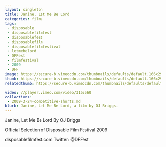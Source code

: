 ```yaml
---
layout: singleton
title: Janine, Let Me Be Lord
categories: films
tags:
 - disposable
 - disposablefilmfest
 - disposablefest
 - disposablefilm
 - disposablefilmfestival
 - letmebelord
 - DFFest
 - filmfestival
 - 2009
 - DFF
image: https://secure-b.vimeocdn.com/thumbnails/defaults/default.166x295.jpg
thumb: https://secure-b.vimeocdn.com/thumbnails/defaults/default.166x295.jpg
relatedthumb: https://secure-b.vimeocdn.com/thumbnails/defaults/default.166x295.jpg

video: //player.vimeo.com/video/3155560
collections:
 - 2009-3-24-competitive-shorts.md
blurb: Janine, Let Me Be Lord, a film by OJ Briggs.
---
```


Janine, Let Me Be Lord
By OJ Briggs

Official Selection of Disposable Film Festival 2009

disposablefilmfest.com
Twitter: @DFFest